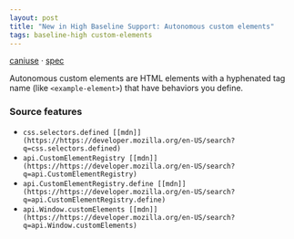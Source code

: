 ```yaml
---
layout: post
title: "New in High Baseline Support: Autonomous custom elements"
tags: baseline-high custom-elements
---
```


[caniuse](https://caniuse.com/?search=autonomous-custom-elements) · [spec](https://html.spec.whatwg.org/multipage/custom-elements.html#autonomous-custom-element)

Autonomous custom elements are HTML elements with a hyphenated tag name (like `<example-element>`) that have behaviors you define.

### Source features

- ``css.selectors.defined [[mdn]](https://https://developer.mozilla.org/en-US/search?q=css.selectors.defined)``
- ``api.CustomElementRegistry [[mdn]](https://https://developer.mozilla.org/en-US/search?q=api.CustomElementRegistry)``
- ``api.CustomElementRegistry.define [[mdn]](https://https://developer.mozilla.org/en-US/search?q=api.CustomElementRegistry.define)``
- ``api.Window.customElements [[mdn]](https://https://developer.mozilla.org/en-US/search?q=api.Window.customElements)``
